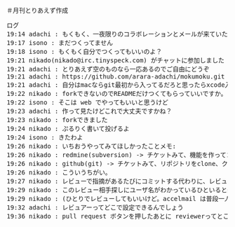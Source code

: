＃月刊とりあえず作成
<pre>
ログ
19:14 adachi : もくもく、一夜限りのコラボレーションとメールが来ていたけどpublic repository どこかに作ってあるのでしょうか？
19:17 isono : まだつくってません
19:18 isono : もくもく自分でつくってもいいのよ？
19:21 nikado(nikado@irc.tinyspeck.com) がチャットに参加しました
19:21 adachi : とりあえず空のものなら一応あるのでご自由にどうぞ
19:21 adachi : https://github.com/arara-adachi/mokumoku.git 
19:21 adachi : 自分はmacならgit最初から入ってるだろと思ったらxcode入れてねとか言われてローカルに落とすところにすら進んでませんが
19:22 nikado : forkできないのでREADMEだけつくてもらっていいですか。
19:22 isono : そこは web でやってもいいと思うけど
19:23 adachi : 作って見たけどこれで大丈夫ですかね？
19:23 nikado : forkできました
19:24 nikado : ぷるりく書いて投げるよ
19:24 isono : きたわよ
19:26 nikado : いちおうやってみてほしかったことメモ:
19:26 nikado : redmine(subversion) -> チケットみて、機能を作ってコミット、本番適用前にコードレビュー
19:26 nikado : github(git) -> チケットみて、リポジトリをclone、クローンにブランチをきってコミット、クローンのブランチを元のひとにプルリクでレビュー依頼、レビューOKならマージ
19:26 nikado : こういうちがい。
19:27 nikado : レビューで指摘があるたびにコミットする代わりに、レビューがおわったブランチをマージする、という流れ
19:29 nikado : このレビュー相手探しにユーザ名がわかっているひといると楽なので、google spreadsheetにある人を使ってもらえれば。
19:29 nikado : (ひとりでレビューしてもいいけど。accelmail は普段一人レビューばっかりだったし
19:32 adachi : レビュアーってどこで設定できるんでしょう
19:36 nikado : pull request ボタンを押したあとに reviewerってところないでしょうか。
</pre>

